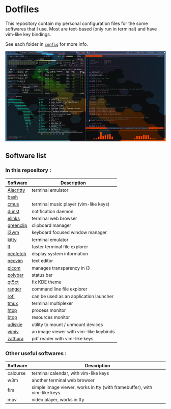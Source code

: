# Dotfiles

This repository contain my personal configuration files for the some softwares that I use. Most are text-based (only run in terminal) and have vim-like key bindings.

See each folder in [`config`](config) for more info.

![Screenshot](screenshots/Screenshot_20230625_151834.png)

## Software list
### In this repository :
| Software                      | Description                            |
| --------                      | -----------                            |
| [Alacritty](config/alacritty) | terminal emulator                      |
| [bash](config/bash)           |                                        |
| [cmus](config/cmus)           | terminal music player (vim-like keys)  |
| [dunst](config/dunst)         | notification daemon                    |
| [elinks](config/elinks)       | terminal web browser                   |
| [greenclip](config/greenclip) | clipboard manager                      |
| [i3wm](config/i3wm)           | keyboard focused window manager        |
| [kitty](config/kitty)         | terminal emulator                      |
| [lf](config/lf)               | faster terminal file explorer          |
| [neofetch](config/neofetch)   | display system information             |
| [neovim](config/nvim)         | text editor                            |
| [picom](config/picom)         | manages transparency in i3             |
| [polybar](config/polybar)     | status bar                             |
| [qt5ct](config/qt5ct)         | fix KDE theme                          |
| [ranger](config/ranger)       | command line file explorer             |
| [rofi](config/rofi)           | can be used as an application launcher |
| [tmux](config/tmux)           | terminal multiplexer                   |
| [htop](config/top/htop)       | process monitor                        |
| [btop](config/top/btop)       | resources monitor                      |
| [udiskie](config/udiskie)     | utility to mount / unmount devices     |
| [vimiv](config/vimiv)         | an image viewer with vim-like keybinds |
| [zathura](config/zathura)     | pdf reader with vim-like keys          |

### Other useful softwares :
| Software | Description                                                                                       |
| -------- | -----------                                                                                       |
| calcurse | terminal calendar, with vim-like keys                                                             |
| w3m      | another terminal web browser                                                                      |
| fim      | simple image viewer, works in tty (with framebuffer), with vim-like keys                          |
| mpv      | video player, works in tty                                                                        |
